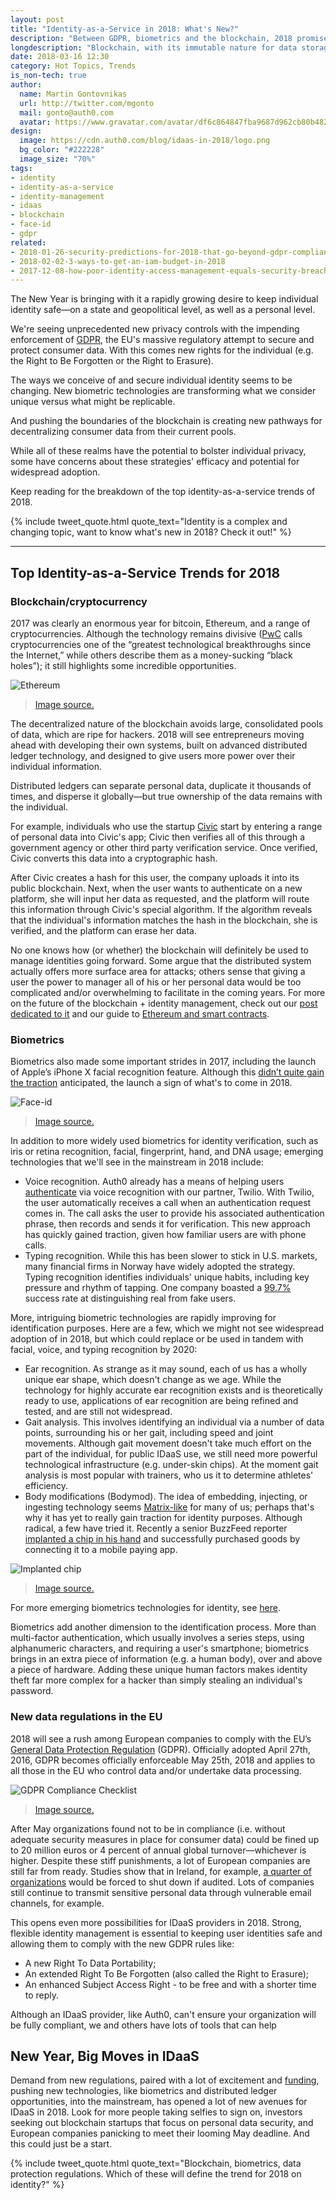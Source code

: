 ```yaml
---
layout: post
title: "Identity-as-a-Service in 2018: What's New?"
description: "Between GDPR, biometrics and the blockchain, 2018 promises to be a big year for identity."
longdescription: "Blockchain, with its immutable nature for data storage; Biometrics with Apple's Face ID at the front; and EU's with its new GDPR enforcement, are changing the landscape of identity. Keep reading for the breakdown of the top identity-as-a-service trends of 2018."
date: 2018-03-16 12:30
category: Hot Topics, Trends
is_non-tech: true
author:
  name: Martin Gontovnikas
  url: http://twitter.com/mgonto
  mail: gonto@auth0.com
  avatar: https://www.gravatar.com/avatar/df6c864847fba9687d962cb80b482764??s=60
design:
  image: https://cdn.auth0.com/blog/idaas-in-2018/logo.png
  bg_color: "#222228"
  image_size: "70%"
tags:
- identity
- identity-as-a-service
- identity-management
- idaas
- blockchain
- face-id
- gdpr
related:
- 2018-01-26-security-predictions-for-2018-that-go-beyond-gdpr-compliance
- 2018-02-02-3-ways-to-get-an-iam-budget-in-2018
- 2017-12-08-how-poor-identity-access-management-equals-security-breaches
---
```


The New Year is bringing with it a rapidly growing desire to keep individual identity safe—on a state and geopolitical level, as well as a personal level. 

We're seeing unprecedented new privacy controls with the impending enforcement of [GDPR](https://www.eugdpr.org/), the EU's massive regulatory attempt to secure and protect consumer data. With this comes new rights for the individual (e.g. the Right to Be Forgotten or the Right to Erasure).

The ways we conceive of and secure individual identity seems to be changing. New biometric technologies are transforming what we consider unique versus what might be replicable. 

And pushing the boundaries of the blockchain is creating new pathways for decentralizing consumer data from their current pools.

While all of these realms have the potential to bolster individual privacy, some have concerns about these strategies' efficacy and potential for widespread adoption.

Keep reading for the breakdown of the top identity-as-a-service trends of 2018.

{% include tweet_quote.html quote_text="Identity is a complex and changing topic, want to know what's new in 2018? Check it out!" %}

---

## Top Identity-as-a-Service Trends for 2018
### Blockchain/cryptocurrency
2017 was clearly an enormous year for bitcoin, Ethereum, and a range of cryptocurrencies. Although the technology remains divisive ([PwC](https://www.pwc.com/us/en/financial-services/publications/assets/pwc-cryptocurrency-evolution.pdf) calls cryptocurrencies one of the “greatest technological breakthroughs since the Internet,” while others describe them as a money-sucking “black holes”); it still highlights some incredible opportunities. 

![Ethereum](https://cdn.auth0.com/blog/idaas-2018/1-ethereum-price-fb.jpg)

> [Image source.](https://ethereumprice.org/wp-content/uploads/2017/12/ethereum-price-fb.jpg)

The decentralized nature of the blockchain avoids large, consolidated pools of data, which are ripe for hackers. 2018 will see entrepreneurs moving ahead with developing their own systems, built on advanced distributed ledger technology, and designed to give users more power over their individual information. 

Distributed ledgers can separate personal data, duplicate it thousands of times, and disperse it globally—but true ownership of the data remains with the individual. 

For example, individuals who use the startup [Civic](https://www.civic.com/) start by entering a range of personal data into Civic's app; Civic then verifies all of this through a government agency or other third party verification service. Once verified, Civic converts this data into a cryptographic hash.

After Civic creates a hash for this user, the company uploads it into its public blockchain. Next, when the user wants to authenticate on a new platform, she will input her data as requested, and the platform will route this information through Civic's special algorithm. If the algorithm reveals that the individual's information matches the hash in the blockchain, she is verified, and the platform can erase her data.  

No one knows how (or whether) the blockchain will definitely be used to manage identities going forward. Some argue that the distributed system actually offers more surface area for attacks; others sense that giving a user the power to manager all of his or her personal data would be too complicated and/or overwhelming to facilitate in the coming years. For more on the future of the blockchain + identity management, check out our [post dedicated to it](https://auth0.com/blog/how-the-blockchain-could-change-the-idea-of-identity/) and our guide to [Ethereum and smart contracts](https://auth0.com/blog/an-introduction-to-ethereum-and-smart-contracts-part-2/).

### Biometrics
Biometrics also made some important strides in 2017, including the launch of Apple’s iPhone X facial recognition feature. Although this [didn’t quite gain the traction](https://www.theguardian.com/technology/video/2017/sep/12/apple-iphone-x-facial-recognition-face-id-fail-launch-video) anticipated, the launch a sign of what's to come in 2018. 

![Face-id](https://cdn.auth0.com/blog/idaas-2018/2-face-id.jpg)

> [Image source.](http://s.newsweek.com/sites/www.newsweek.com/files/styles/embed-lg/public/2017/12/18/abababa.jpg)

In addition to more widely used biometrics for identity verification, such as iris or retina recognition, facial, fingerprint, hand, and DNA usage; emerging technologies that we'll see in the mainstream in 2018 include:

- Voice recognition. Auth0 already has a means of helping users [authenticate](https://auth0.com/blog/two-factor-authentication-using-biometrics/) via voice recognition with our partner, Twilio. With Twilio, the user automatically receives a call when an authentication request comes in. The call asks the user to provide his associated authentication phrase, then records and sends it for verification. This new approach has quickly gained traction, given how familiar users are with phone calls. 
- Typing recognition. While this has been slower to stick in U.S. markets, many financial firms in Norway have widely adopted the strategy. Typing recognition identifies individuals' unique habits, including key pressure and rhythm of tapping. One company boasted a [99.7%](https://www.hottopics.ht/stories/consumer/dont-go-hacking-my-heart-10-startups-at-the-frontier-of-biometric-authentication/) success rate at distinguishing real from fake users.

More, intriguing biometric technologies are rapidly improving for identification purposes. Here are a few, which we might not see widespread adoption of in 2018, but which could replace or be used in tandem with facial, voice, and typing recognition by 2020:

- Ear recognition. As strange as it may sound, each of us has a wholly unique ear shape, which doesn't change as we age.  While the technology for highly accurate ear recognition exists and is theoretically ready to use, applications of ear recognition are being refined and tested, and are still not widespread.
- Gait analysis. This involves identifying an individual via a number of data points, surrounding his or her gait, including speed and joint movements. Although gait movement doesn't take much effort on the part of the individual, for public IDaaS use, we still need more powerful technological infrastructure (e.g. under-skin chips). At the moment gait analysis is most popular with trainers, who us it to determine athletes' efficiency. 
- Body modifications (Bodymod). The idea of embedding, injecting, or ingesting technology seems [Matrix-like](https://clairedowler.files.wordpress.com/2013/07/worm.jpg) for many of us; perhaps that's why it has yet to really gain traction for identity purposes. Although radical, a few have tried it. Recently a senior BuzzFeed reporter [implanted a chip in his hand](https://www.buzzfeed.com/charliewarzel/yes-we-scan?utm_term=.rvybjNzVOX#.hgpyDE14O2) and successfully purchased goods by connecting it to a mobile paying app. 

![Implanted chip](https://cdn.auth0.com/blog/idaas-2018/3-implant.jpg)

> [Image source.](https://www.buzzfeed.com/charliewarzel/yes-we-scan?utm_term=.tfbvlW0ymZ#.ef3E3VXewz)

For more emerging biometrics technologies for identity, see [here](https://auth0.com/blog/the-state-of-biometric-identity-in-2017/).

Biometrics add another dimension to the identification process. More than multi-factor authentication, which usually involves a series steps, using alphanumeric characters, and requiring a user's smartphone; biometrics brings in an extra piece of information (e.g. a human body), over and above a piece of hardware. Adding these unique human factors makes identity theft far more complex for a hacker than simply stealing an individual's password.

### New data regulations in the EU
2018 will see a rush among European companies to comply with the EU’s [General Data Protection Regulation](https://www.eugdpr.org/) (GDPR). Officially adopted April 27th, 2016, GDPR becomes officially enforceable May 25th, 2018 and applies to all those in the EU who control data and/or undertake data processing.

![GDPR Compliance Checklist](https://cdn.auth0.com/blog/idaas-2018/4-gdpr-compliance-checklist.png)

> [Image source.](https://www.lepide.com/infographics/gdpr-compliance-checklist.png)

After May organizations found not to be in compliance (i.e. without adequate security measures in place for consumer data) could be fined up to 20 million euros or 4 percent of annual global turnover—whichever is higher. Despite these stiff punishments, a lot of European companies are still far from ready. Studies show that in Ireland, for example, [a quarter of organizations](https://www.independent.ie/business/technology/gdpr/almost-one-quarter-of-irish-firms-will-be-forced-to-close-if-subject-to-gdpr-fines-survey-36131915.html) would be forced to shut down if audited. Lots of companies still continue to transmit sensitive personal data through vulnerable email channels, for example. 

This opens even more possibilities for IDaaS providers in 2018. Strong, flexible identity management is essential to keeping user identities safe and allowing them to comply with the new GDPR rules like:

- A new Right To Data Portability;
- An extended Right To Be Forgotten (also called the Right to Erasure);
- An enhanced Subject Access Right - to be free and with a shorter time to reply.

Although an IDaaS provider, like Auth0, can't ensure your organization will be fully compliant, we and others have lots of tools that can help

## New Year, Big Moves in IDaaS
Demand from new regulations, paired with a lot of excitement and [funding](https://www.theverge.com/2017/4/18/15332742/us-border-biometric-exit-facial-recognition-scanning-homeland-security), pushing new technologies, like biometrics and distributed ledger opportunities, into the mainstream, has opened a lot of new avenues for IDaaS in 2018. Look for more people taking selfies to sign on, investors seeking out blockchain startups that focus on personal data security, and European companies panicking to meet their looming May deadline. And this could just be a start.

{% include tweet_quote.html quote_text="Blockchain, biometrics, data protection regulations. Which of these will define the trend for 2018 on identity?" %}
